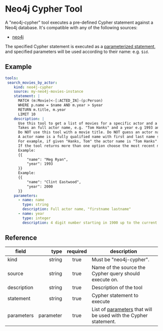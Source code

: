 # Neo4j Cypher Tool 

A "neo4j-cypher" tool executes a pre-defined Cypher statement against a Neo4j database. It's compatible with any of the following sources:
- [neo4j](../sources/neo4j.md)

The specified Cypher statement is executed as a [parameterized statement][neo4j-parameters],
and specified parameters will be used according to their name: e.g. `$id`.

[neo4j-parameters]: https://neo4j.com/docs/cypher-manual/current/syntax/parameters/

## Example

```yaml
tools:
 search_movies_by_actor:
    kind: neo4j-cypher
    source: my-neo4j-movies-instance
    statement: |
      MATCH (m:Movie)<-[:ACTED_IN]-(p:Person)
      WHERE p.name = $name AND m.year > $year
      RETURN m.title, m.year
      LIMIT 10
    description: |
      Use this tool to get a list of movies for a specific actor and a given minium release year.
      Takes an full actor name, e.g. "Tom Hanks" and a year e.g 1993 and returns a list of movie titles and release years.
      Do NOT use this tool with a movie title. Do NOT guess an actor name, Do NOT guess a year.
      A actor name is a fully qualified name with first and last name separated by a space.
      For example, if given "Hanks, Tom" the actor name is "Tom Hanks".
      If the tool returns more than one option choose the most recent movies.
      Example:
      {{
          "name": "Meg Ryan",
          "year": 1993
      }}
      Example:
      {{
          "name": "Clint Eastwood",
          "year": 2000
      }}
    parameters:
      - name: name
        type: string
        description: Full actor name, "firstname lastname"
      - name: year
        type: integer
        description: 4 digit number starting in 1900 up to the current year 
```

## Reference

| **field**   |  **type** | **required** | **description**                                                                                    |
|-------------|----------:|:------------:|----------------------------------------------------------------------------------------------------|
| kind        |    string |     true     | Must be "neo4j-cypher".                                                                            |
| source      |    string |     true     | Name of the source the Cypher query should execute on.                                             |
| description |    string |     true     | Description of the tool                                                                            |
| statement   |    string |     true     | Cypher statement to execute                                                                        |
| parameters  | parameter |     true     | List of [parameters](README.md#specifying-parameters) that will be used with the Cypher statement. |


